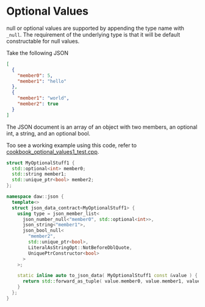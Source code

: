 # Optional Values

null or optional values are supported by appending the type name with `_null`.  The requirement of the underlying type is that it will be default constructable for null values.

Take the following JSON
```json
[
  {
    "member0": 5,
    "member1": "hello"
  },
  {
    "member1": "world",
    "member2": true
  }
]
```

The JSON document is an array of an object with two members, an optional int, a string, and an optional bool.

Too see a working example using this code, refer to [cookbook_optional_values1_test.cpp](https://raw.githubusercontent.com/beached/daw_json_link/release/tests/src/cookbook_optional_values1_test.cpp). 

```c++
struct MyOptionalStuff1 {
  std::optional<int> member0;
  std::string member1;
  std::unique_ptr<bool> member2;
};

namespace daw::json {
  template<>
  struct json_data_contract<MyOptionalStuff1> {
    using type = json_member_list<
      json_number_null<"member0", std::optional<int>>, 
      json_string<"member1">,
      json_bool_null<
        "member2", 
        std::unique_ptr<bool>, 
        LiteralAsStringOpt::NotBeforeDblQuote, 
        UniquePtrConstructor<bool>
      >
    >;

    static inline auto to_json_data( MyOptionalStuff1 const &value ) {
      return std::forward_as_tuple( value.member0, value.member1, value.member2 );
    }
  };
}
```
